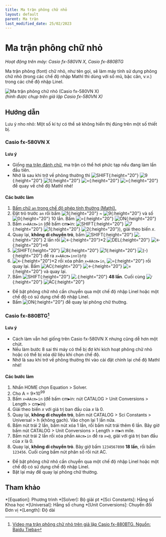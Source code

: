 ```yaml
---
title: Ma trận phông chữ nhỏ
layout: default
parent: Ma trận
last_modified_date: 25/02/2023
---
```


# Ma trận phông chữ nhỏ
*Hoạt động trên máy: Casio fx-580VN X, Casio fx-880BTG*

Ma trận phông (font) chữ nhỏ, như tên gọi, sẽ làm máy tính sử dụng phông chữ nhỏ (trong các chế độ nhập MathI thì dùng với số mũ, bậc căn, v.v.) trong các chế độ nhập LineI.

![Ma trận phông chữ nhỏ (Casio fx-580VN X)](/thu-vien-ma-tran/images/thumb/ma-tran-font-chu-nho.png)  
*(hình được chụp trên giả lập Casio fx-580VN X)*

## Hướng dẫn
Lưu ý nho nhỏ: Một số kí tự có thể sẽ không hiển thị đúng trên một số thiết bị.

### Casio fx-580VN X
#### Lưu ý
- Giống [ma trận đánh chữ](/thu-vien-ma-tran/docs/ma-tran/ma-tran-danh-chu.html), ma trận có thể hơi phức tạp nếu đang làm lần đầu tiên.
- Nhớ là sau khi trở về phông thường thì ![SHIFT]{:height="20"} ![9]{:height="20"} ![1]{:height="20"} ![=]{:height="20"} ![=]{:height="20"} để quay về chế độ MathI nhé!

#### Các bước làm
1. [Bấm chữ `an` trong chế độ phép tính thường (MathI).](/thu-vien-ma-tran/docs/loi-may-tinh/ki-tu-an.html#chế-độ-phép-tính-thường-mathi)
2. Đặt trỏ trước `an` rồi bấm ![1]{:height="20"} ~ ![9]{:height="20"} và số ![0]{:height="20"} 10 lần. Bấm ![=]{:height="20"} ![ON]{:height="20"}
3. Bấm `𝑥=AAcm▸in` (để bấm cm▸in: ![SHIFT]{:height="20"} ![7]{:height="20"} ![1]{:height="20"} ![2]{:height="20"}), giải theo biến 𝑥.
4. Quay lại, **không di chuyển trỏ**, bấm ![SHIFT]{:height="20"} ![.]{:height="20"} 2 lần rồi ![←]{:height="20"}×2 ![DEL]{:height="20"} ![←]{:height="20"}×6
5. ![SHIFT]{:height="20"} ![8]{:height="20"} ![1]{:height="20"} ![(-)]{:height="20"} để ra `𝑥=AAcm▸innlbf@`
6. ![←]{:height="20"}×2 rồi xóa phần `𝑥=AAcm▸in`, ![=]{:height="20"} rồi quay lại. Bấm ![AC]{:height="20"} ![←]{:height="20"} ![=]{:height="20"} và quay lại.
7. Bấm ![SHIFT]{:height="20"} ![.]{:height="20"} **48 lần**. Cuối cùng ![⁄]{:height="20"} ![AC]{:height="20"}

- Để bật phông chữ nhỏ cần chuyển qua một chế độ nhập LineI hoặc một chế độ có sử dụng chế độ nhập LineI.
- Bấm ![ON]{:height="20"} để quay lại phông chữ thường.

### Casio fx-880BTG[^1]
#### Lưu ý
- Cách làm vẫn hơi giống trên Casio fx-580VN X nhưng cũng dễ hơn một chút.
- Nếu làm bước 8 sai thì máy có thể bị đơ khi kích hoạt phông chữ nhỏ hoặc có thể bị xóa dữ liệu khi chọn chế độ.
- Nhớ là sau khi trở về phông thường thì vào cài đặt chỉnh lại chế độ MathI nhé!

#### Các bước làm
1. Nhấn HOME chọn Equation \> Solver.
2. Cho A = 9×10<sup>99</sup>
3. Bấm `𝑥=AAcm▸in` (để bấm cm▸in: nút CATALOG \> Unit Conversions \> Length \> cm▸in)
4. Giải theo biến 𝑥 với giá trị ban đầu của 𝑥 là 0.
5. Quay lại, **không di chuyển trỏ**, bấm nút CATALOG \> Sci Constants \> Universal \> h (không gạch). Vào chọn lại 1 lần nữa.
6. Bấm nút trái 2 lần, bấm nút xóa 1 lần, rồi bấm nút trái thêm 6 lần. Bây giờ bấm nút CATALOG \> Unit Conversions \> Length \> m▸n mile.
7. Bấm nút trái 2 lần rồi xóa phần `AAcm▸in` để ra `𝑥=@`, giải với giá trị ban đầu của 𝑥 là 0.
8. Quay lại, **không di chuyển trỏ**. Bây giờ bấm `1234567890` **18 lần**, rồi bấm `123456`. Cuối cùng bấm nút phân số rồi nút AC.

- Để bật phông chữ nhỏ cần chuyển qua một chế độ nhập LineI hoặc một chế độ có sử dụng chế độ nhập LineI.
- Bật lại máy để quay lại phông chữ thường.

## Tham khảo
[^1]: [Video ma trận phông chữ nhỏ trên giả lập Casio fx-880BTG. Nguồn: Baidu Tieba](https://tieba.baidu.com/p/8231299030)

[SHIFT]: /thu-vien-ma-tran/images/fx580vnx/shift.png
[ON]: /thu-vien-ma-tran/images/fx580vnx/on.png
[←]: /thu-vien-ma-tran/images/fx580vnx/dpad_left.png
[⁄]: /thu-vien-ma-tran/images/fx580vnx/frac.png
[(-)]: /thu-vien-ma-tran/images/fx580vnx/negat.png
[DEL]: /thu-vien-ma-tran/images/fx580vnx/del.png
[AC]: /thu-vien-ma-tran/images/fx580vnx/ac.png
[0]: /thu-vien-ma-tran/images/fx580vnx/0.png
[1]: /thu-vien-ma-tran/images/fx580vnx/1.png
[2]: /thu-vien-ma-tran/images/fx580vnx/2.png
[7]: /thu-vien-ma-tran/images/fx580vnx/7.png
[8]: /thu-vien-ma-tran/images/fx580vnx/8.png
[9]: /thu-vien-ma-tran/images/fx580vnx/9.png
[.]: /thu-vien-ma-tran/images/fx580vnx/decimal.png
[=]: /thu-vien-ma-tran/images/fx580vnx/exec.png

<!-- abbreviations for kramdown -->
*[Equation]: Phương trình
*[Solver]: Bộ giải pt
*[Sci Constants]: Hằng số Khoa học
*[Universal]: Hằng số chung
*[Unit Conversions]: Chuyển đổi Đơn vị
*[Length]: Độ dài
